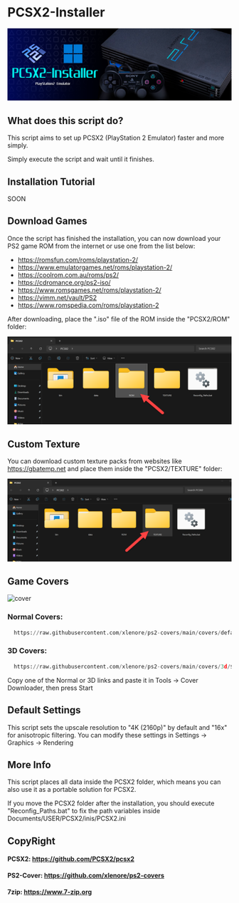# PCSX2-Installer
![App Screenshot](https://raw.githubusercontent.com/Sir-MmD/PCSX2-Installer/refs/heads/main/banner.png)
## What does this script do?
This script aims to set up PCSX2 (PlayStation 2 Emulator) faster and more simply.

Simply execute the script and wait until it finishes.

## Installation Tutorial
SOON

## Download Games
Once the script has finished the installation, you can now download your PS2 game ROM from the internet or use one from the list below:

- https://romsfun.com/roms/playstation-2/
- https://www.emulatorgames.net/roms/playstation-2/
- https://coolrom.com.au/roms/ps2/
- https://cdromance.org/ps2-iso/
- https://www.romsgames.net/roms/playstation-2/
- https://vimm.net/vault/PS2
- https://www.romspedia.com/roms/playstation-2

After downloading, place the ".iso" file of the ROM inside the "PCSX2/ROM" folder:

![App Screenshot](https://raw.githubusercontent.com/Sir-MmD/PCSX2-Installer/refs/heads/main/ROM.png)

## Custom Texture
You can download custom texture packs from websites like https://gbatemp.net and place them inside the "PCSX2/TEXTURE" folder:

![App Screenshot](https://raw.githubusercontent.com/Sir-MmD/PCSX2-Installer/refs/heads/main/TEXTURE.png)

## Game Covers
![cover](https://raw.githubusercontent.com/Sir-MmD/PCSX2-Installer/refs/heads/main/cover.gif)

### Normal Covers:
```python
  https://raw.githubusercontent.com/xlenore/ps2-covers/main/covers/default/${serial}.jpg
  ```
### 3D Covers:
```python
  https://raw.githubusercontent.com/xlenore/ps2-covers/main/covers/3d/${serial}.png
 ```
Copy one of the Normal or 3D links and paste it in Tools -> Cover Downloader, then press Start

## Default Settings
This script sets the upscale resolution to "4K (2160p)" by default and "16x" for anisotropic filtering. You can modify these settings in Settings -> Graphics -> Rendering

## More Info
This script places all data inside the PCSX2 folder, which means you can also use it as a portable solution for PCSX2.

If you move the PCSX2 folder after the installation, you should execute "Reconfig_Paths.bat" to fix the path variables inside Documents/USER/PCSX2/inis/PCSX2.ini

## CopyRight
#### PCSX2: https://github.com/PCSX2/pcsx2
#### PS2-Cover: https://github.com/xlenore/ps2-covers
#### 7zip: https://www.7-zip.org
